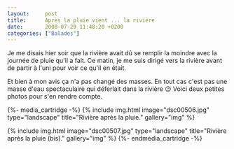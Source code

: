 ```yaml
---
layout:     post
title:      Après la pluie vient ... la rivière
date:       2008-07-29 11:48:20 +0200
categories: ["Balades"]
---
```


Je me disais hier soir que la rivière avait dû se remplir la moindre avec la journée de pluie qu'il a fait. Ce
matin, je me suis dirigé vers la rivière avant de partir à l'uni pour voir ce qu'il en était.

<!--more-->

Et bien à mon avis ça n'a pas changé des masses. En tout cas c'est pas une masse d'eau spectaculaire qui déferlait
dans la rivière :wink: Voici deux petites photos pour s'en rendre compte.

{%- media_cartridge -%}
{% include img.html
    image="dsc00506.jpg"
    type="landscape"
    title="Rivière après la pluie."
    gallery="img"
%}

{% include img.html
    image="dsc00507.jpg"
    type="landscape"
    title="Rivière après la pluie (bis)."
    gallery="img"
%}
{%- endmedia_cartridge -%}
